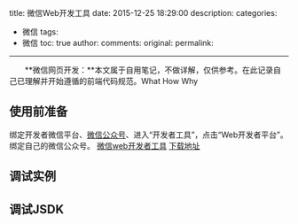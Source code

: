 title: 微信Web开发工具
date: 2015-12-25 18:29:00
description: 
categories:
- 微信
tags:
- 微信
toc: true
author:
comments:
original:
permalink: 
---
　　**微信网页开发：**本文属于自用笔记，不做详解，仅供参考。在此记录自己已理解并开始遵循的前端代码规范。What How Why
<!-- more -->
[]()

## 使用前准备

绑定开发者微信平台、[微信公众号](https://mp.weixin.qq.com/cgi-bin/home?t=home/index&lang=zh_CN&token=466782260 "登录微信平台")、进入“开发者工具”，点击“Web开发者平台”。绑定自己的微信公众号。
[微信web开发者工具](http://mp.weixin.qq.com/wiki/10/e5f772f4521da17fa0d7304f68b97d7e.html#Chrome_DevTools "开发者手册")
[下载地址](http://mp.weixin.qq.com/wiki/10/e5f772f4521da17fa0d7304f68b97d7e.html#.E4.B8.8B.E8.BD.BD.E5.9C.B0.E5.9D.80 "开发者工具下载")
## 调试实例

## 调试JSDK